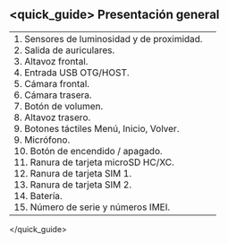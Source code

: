 ## <quick_guide> Presentación general
|  |  |
|:-------|:-------|
|1. Sensores de luminosidad y de proximidad.<br> 2. Salida de auriculares.<br> 3. Altavoz frontal.<br> 4. Entrada USB OTG/HOST.<br> 5. Cámara frontal. <br> 6. Cámara trasera. <br> 7. Botón de volumen. <br> 8. Altavoz trasero. <br> 9. Botones táctiles Menú, Inicio, Volver. <br> 9. Micrófono. <br> 10. Botón de encendido / apagado. <br> 11. Ranura de tarjeta microSD HC/XC. <br> 12. Ranura de tarjeta SIM 1. <br> 13. Ranura de tarjeta SIM 2. <br> 14. Batería. <br> 15. Número de serie y números IMEI.|

</quick_guide>
